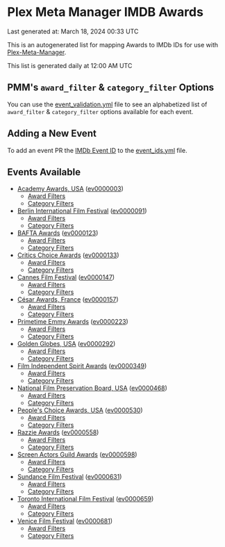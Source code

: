 # Plex Meta Manager IMDB Awards

Last generated at: March 18, 2024 00:33 UTC

This is an autogenerated list for mapping Awards to IMDb IDs for use with [Plex-Meta-Manager](https://github.com/meisnate12/Plex-Meta-Manager).

This list is generated daily at 12:00 AM UTC 

## PMM's `award_filter` & `category_filter` Options

You can use the [event_validation.yml](https://github.com/meisnate12/PMM-IMDb-Awards/blob/master/event_validation.yml) file to see an alphabetized list of `award_filter` & `category_filter` options available for each event.

## Adding a New Event

To add an event PR the [IMDb Event ID](https://www.imdb.com/event/all/) to the [event_ids.yml](https://github.com/meisnate12/PMM-IMDb-Awards/blob/master/event_ids.yml) file.

## Events Available

* [Academy Awards, USA](https://www.imdb.com/event/ev0000003) ([ev0000003](https://github.com/meisnate12/PMM-IMDb-Awards/blob/master/event_validation.yml#L1))
  * [Award Filters](https://github.com/meisnate12/PMM-IMDb-Awards/blob/master/event_validation.yml#L6)
  * [Category Filters](https://github.com/meisnate12/PMM-IMDb-Awards/blob/master/event_validation.yml#L14)
* [Berlin International Film Festival](https://www.imdb.com/event/ev0000091) ([ev0000091](https://github.com/meisnate12/PMM-IMDb-Awards/blob/master/event_validation.yml#L148))
  * [Award Filters](https://github.com/meisnate12/PMM-IMDb-Awards/blob/master/event_validation.yml#L152)
  * [Category Filters](https://github.com/meisnate12/PMM-IMDb-Awards/blob/master/event_validation.yml#L346)
* [BAFTA Awards](https://www.imdb.com/event/ev0000123) ([ev0000123](https://github.com/meisnate12/PMM-IMDb-Awards/blob/master/event_validation.yml#L623))
  * [Award Filters](https://github.com/meisnate12/PMM-IMDb-Awards/blob/master/event_validation.yml#L628)
  * [Category Filters](https://github.com/meisnate12/PMM-IMDb-Awards/blob/master/event_validation.yml#L660)
* [Critics Choice Awards](https://www.imdb.com/event/ev0000133) ([ev0000133](https://github.com/meisnate12/PMM-IMDb-Awards/blob/master/event_validation.yml#L1145))
  * [Award Filters](https://github.com/meisnate12/PMM-IMDb-Awards/blob/master/event_validation.yml#L1148)
  * [Category Filters](https://github.com/meisnate12/PMM-IMDb-Awards/blob/master/event_validation.yml#L1153)
* [Cannes Film Festival](https://www.imdb.com/event/ev0000147) ([ev0000147](https://github.com/meisnate12/PMM-IMDb-Awards/blob/master/event_validation.yml#L1254))
  * [Award Filters](https://github.com/meisnate12/PMM-IMDb-Awards/blob/master/event_validation.yml#L1259)
  * [Category Filters](https://github.com/meisnate12/PMM-IMDb-Awards/blob/master/event_validation.yml#L1421)
* [César Awards, France](https://www.imdb.com/event/ev0000157) ([ev0000157](https://github.com/meisnate12/PMM-IMDb-Awards/blob/master/event_validation.yml#L1646))
  * [Award Filters](https://github.com/meisnate12/PMM-IMDb-Awards/blob/master/event_validation.yml#L1649)
  * [Category Filters](https://github.com/meisnate12/PMM-IMDb-Awards/blob/master/event_validation.yml#L1654)
* [Primetime Emmy Awards](https://www.imdb.com/event/ev0000223) ([ev0000223](https://github.com/meisnate12/PMM-IMDb-Awards/blob/master/event_validation.yml#L1711))
  * [Award Filters](https://github.com/meisnate12/PMM-IMDb-Awards/blob/master/event_validation.yml#L1716)
  * [Category Filters](https://github.com/meisnate12/PMM-IMDb-Awards/blob/master/event_validation.yml#L1723)
* [Golden Globes, USA](https://www.imdb.com/event/ev0000292) ([ev0000292](https://github.com/meisnate12/PMM-IMDb-Awards/blob/master/event_validation.yml#L2924))
  * [Award Filters](https://github.com/meisnate12/PMM-IMDb-Awards/blob/master/event_validation.yml#L2929)
  * [Category Filters](https://github.com/meisnate12/PMM-IMDb-Awards/blob/master/event_validation.yml#L2937)
* [Film Independent Spirit Awards](https://www.imdb.com/event/ev0000349) ([ev0000349](https://github.com/meisnate12/PMM-IMDb-Awards/blob/master/event_validation.yml#L3103))
  * [Award Filters](https://github.com/meisnate12/PMM-IMDb-Awards/blob/master/event_validation.yml#L3106)
  * [Category Filters](https://github.com/meisnate12/PMM-IMDb-Awards/blob/master/event_validation.yml#L3115)
* [National Film Preservation Board, USA](https://www.imdb.com/event/ev0000468) ([ev0000468](https://github.com/meisnate12/PMM-IMDb-Awards/blob/master/event_validation.yml#L3155))
  * [Award Filters](https://github.com/meisnate12/PMM-IMDb-Awards/blob/master/event_validation.yml#L3158)
  * [Category Filters](https://github.com/meisnate12/PMM-IMDb-Awards/blob/master/event_validation.yml#L3160)
* [People's Choice Awards, USA](https://www.imdb.com/event/ev0000530) ([ev0000530](https://github.com/meisnate12/PMM-IMDb-Awards/blob/master/event_validation.yml#L3163))
  * [Award Filters](https://github.com/meisnate12/PMM-IMDb-Awards/blob/master/event_validation.yml#L3166)
  * [Category Filters](https://github.com/meisnate12/PMM-IMDb-Awards/blob/master/event_validation.yml#L3169)
* [Razzie Awards](https://www.imdb.com/event/ev0000558) ([ev0000558](https://github.com/meisnate12/PMM-IMDb-Awards/blob/master/event_validation.yml#L3411))
  * [Award Filters](https://github.com/meisnate12/PMM-IMDb-Awards/blob/master/event_validation.yml#L3414)
  * [Category Filters](https://github.com/meisnate12/PMM-IMDb-Awards/blob/master/event_validation.yml#L3419)
* [Screen Actors Guild Awards](https://www.imdb.com/event/ev0000598) ([ev0000598](https://github.com/meisnate12/PMM-IMDb-Awards/blob/master/event_validation.yml#L3459))
  * [Award Filters](https://github.com/meisnate12/PMM-IMDb-Awards/blob/master/event_validation.yml#L3462)
  * [Category Filters](https://github.com/meisnate12/PMM-IMDb-Awards/blob/master/event_validation.yml#L3464)
* [Sundance Film Festival](https://www.imdb.com/event/ev0000631) ([ev0000631](https://github.com/meisnate12/PMM-IMDb-Awards/blob/master/event_validation.yml#L3490))
  * [Award Filters](https://github.com/meisnate12/PMM-IMDb-Awards/blob/master/event_validation.yml#L3493)
  * [Category Filters](https://github.com/meisnate12/PMM-IMDb-Awards/blob/master/event_validation.yml#L3543)
* [Toronto International Film Festival](https://www.imdb.com/event/ev0000659) ([ev0000659](https://github.com/meisnate12/PMM-IMDb-Awards/blob/master/event_validation.yml#L3655))
  * [Award Filters](https://github.com/meisnate12/PMM-IMDb-Awards/blob/master/event_validation.yml#L3658)
  * [Category Filters](https://github.com/meisnate12/PMM-IMDb-Awards/blob/master/event_validation.yml#L3708)
* [Venice Film Festival](https://www.imdb.com/event/ev0000681) ([ev0000681](https://github.com/meisnate12/PMM-IMDb-Awards/blob/master/event_validation.yml#L3778))
  * [Award Filters](https://github.com/meisnate12/PMM-IMDb-Awards/blob/master/event_validation.yml#L3783)
  * [Category Filters](https://github.com/meisnate12/PMM-IMDb-Awards/blob/master/event_validation.yml#L4116)
